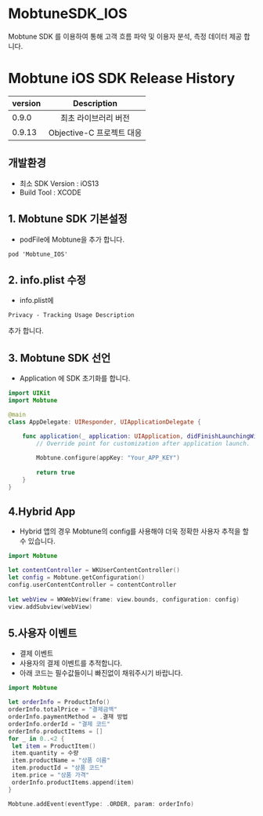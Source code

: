 # MobtuneSDK_IOS

Mobtune SDK 를 이용하여 통해 고객 흐름 파악 및 이용자 분석, 측정 데이터 제공 합니다.

# Mobtune iOS SDK Release History
 |version|Description|
|---|:---:|
|0.9.0|최초 라이브러리 버전|
|0.9.13|Objective-C 프로젝트 대응|

## 개발환경
- 최소 SDK Version : iOS13
- Build Tool : XCODE 

## 1. Mobtune SDK 기본설정

- podFile에 Mobtune을 추가 합니다.

```
pod 'Mobtune_IOS'
```

## 2. info.plist 수정
- info.plist에 
```
Privacy - Tracking Usage Description
```
추가 합니다.



## 3. Mobtune SDK 선언
 - Application 에 SDK 초기화를 합니다.

```swift
import UIKit
import Mobtune

@main
class AppDelegate: UIResponder, UIApplicationDelegate {

    func application(_ application: UIApplication, didFinishLaunchingWithOptions launchOptions: [UIApplication.LaunchOptionsKey: Any]?) -> Bool {
        // Override point for customization after application launch.
        
        Mobtune.configure(appKey: "Your_APP_KEY")
        
        return true
    }
}
```

## 4.Hybrid App
 - Hybrid 앱의 경우 Mobtune의 config를 사용해야 더욱 정확한 사용자 추적을 할 수 있습니다.
 
 ```swift
import Mobtune

let contentController = WKUserContentController()
let config = Mobtune.getConfiguration()
config.userContentController = contentController
        
let webView = WKWebView(frame: view.bounds, configuration: config)
view.addSubview(webView)
```


## 5.사용자 이벤트
 - 결제 이벤트
  - 사용자의 결제 이벤트를 추적합니다.
  - 아래 코드는 필수값들이니 빠진없이 채워주시기 바랍니다.
  
   ```swift
import Mobtune

let orderInfo = ProductInfo()
orderInfo.totalPrice = "결제금액"
orderInfo.paymentMethod = .결재 방법
orderInfo.orderId = "결제 코드"
orderInfo.productItems = []
for _ in 0..<2 {
    let item = ProductItem()
    item.quantity = 수량
    item.productName = "상품 이름"
    item.productId = "상품 코드"
    item.price = "상품 가격"
    orderInfo.productItems.append(item)
}

Mobtune.addEvent(eventType: .ORDER, param: orderInfo)
```
